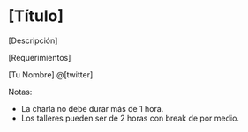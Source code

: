 # [Título]

[Descripción]

[Requerimientos]

[Tu Nombre] @[twitter]

Notas:
- La charla no debe durar más de 1 hora.
- Los talleres pueden ser de 2 horas con break de por medio.
